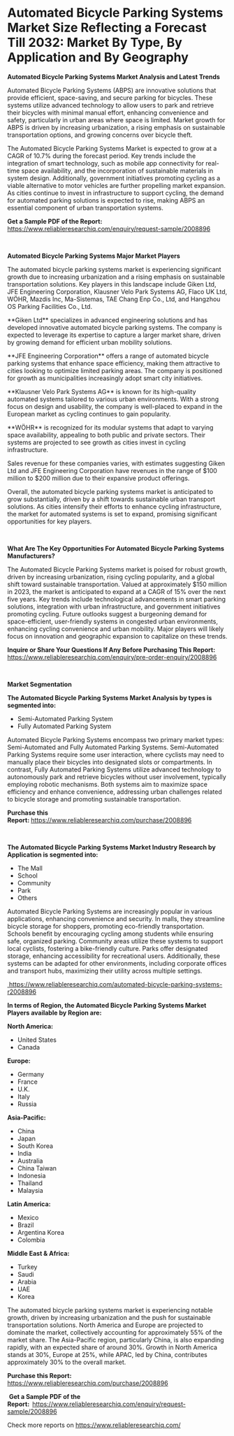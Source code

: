 <p><h1>Automated Bicycle Parking Systems Market Size Reflecting a Forecast Till 2032: Market By Type, By Application and By Geography</h1></p><p><strong>Automated Bicycle Parking Systems Market Analysis and Latest Trends</strong></p>
<p><p>Automated Bicycle Parking Systems (ABPS) are innovative solutions that provide efficient, space-saving, and secure parking for bicycles. These systems utilize advanced technology to allow users to park and retrieve their bicycles with minimal manual effort, enhancing convenience and safety, particularly in urban areas where space is limited. Market growth for ABPS is driven by increasing urbanization, a rising emphasis on sustainable transportation options, and growing concerns over bicycle theft.</p><p>The Automated Bicycle Parking Systems Market is expected to grow at a CAGR of 10.7% during the forecast period. Key trends include the integration of smart technology, such as mobile app connectivity for real-time space availability, and the incorporation of sustainable materials in system design. Additionally, government initiatives promoting cycling as a viable alternative to motor vehicles are further propelling market expansion. As cities continue to invest in infrastructure to support cycling, the demand for automated parking solutions is expected to rise, making ABPS an essential component of urban transportation systems.</p></p>
<p><strong>Get a Sample PDF of the Report:&nbsp;</strong> <a href="https://www.reliableresearchiq.com/enquiry/request-sample/2008896?utm_campaign=1087&utm_medium=2&utm_source=Github&utm_content=ia&utm_term=16012025&utm_id=automated-bicycle-parking-systems">https://www.reliableresearchiq.com/enquiry/request-sample/2008896</a></p>
<p>&nbsp;</p>
<p><strong>Automated Bicycle Parking Systems Major Market Players</strong></p>
<p><p>The automated bicycle parking systems market is experiencing significant growth due to increasing urbanization and a rising emphasis on sustainable transportation solutions. Key players in this landscape include Giken Ltd, JFE Engineering Corporation, Klausner Velo Park Systems AG, Flaco UK Ltd, WÖHR, Mazdis Inc, Ma-Sistemas, TAE Chang Enp Co., Ltd, and Hangzhou OS Parking Facilities Co., Ltd.</p><p>**Giken Ltd** specializes in advanced engineering solutions and has developed innovative automated bicycle parking systems. The company is expected to leverage its expertise to capture a larger market share, driven by growing demand for efficient urban mobility solutions.</p><p>**JFE Engineering Corporation** offers a range of automated bicycle parking systems that enhance space efficiency, making them attractive to cities looking to optimize limited parking areas. The company is positioned for growth as municipalities increasingly adopt smart city initiatives.</p><p>**Klausner Velo Park Systems AG** is known for its high-quality automated systems tailored to various urban environments. With a strong focus on design and usability, the company is well-placed to expand in the European market as cycling continues to gain popularity.</p><p>**WÖHR** is recognized for its modular systems that adapt to varying space availability, appealing to both public and private sectors. Their systems are projected to see growth as cities invest in cycling infrastructure.</p><p>Sales revenue for these companies varies, with estimates suggesting Giken Ltd and JFE Engineering Corporation have revenues in the range of $100 million to $200 million due to their expansive product offerings. </p><p>Overall, the automated bicycle parking systems market is anticipated to grow substantially, driven by a shift towards sustainable urban transport solutions. As cities intensify their efforts to enhance cycling infrastructure, the market for automated systems is set to expand, promising significant opportunities for key players.</p></p>
<p>&nbsp;</p>
<p><strong>What Are The Key Opportunities For Automated Bicycle Parking Systems Manufacturers?</strong></p>
<p><p>The Automated Bicycle Parking Systems market is poised for robust growth, driven by increasing urbanization, rising cycling popularity, and a global shift toward sustainable transportation. Valued at approximately $150 million in 2023, the market is anticipated to expand at a CAGR of 15% over the next five years. Key trends include technological advancements in smart parking solutions, integration with urban infrastructure, and government initiatives promoting cycling. Future outlooks suggest a burgeoning demand for space-efficient, user-friendly systems in congested urban environments, enhancing cycling convenience and urban mobility. Major players will likely focus on innovation and geographic expansion to capitalize on these trends.</p></p>
<p><strong>Inquire or Share Your Questions If Any Before Purchasing This Report:</strong> <a href="https://www.reliableresearchiq.com/enquiry/pre-order-enquiry/2008896?utm_campaign=1087&utm_medium=2&utm_source=Github&utm_content=ia&utm_term=16012025&utm_id=automated-bicycle-parking-systems">https://www.reliableresearchiq.com/enquiry/pre-order-enquiry/2008896</a></p>
<p>&nbsp;</p>
<p><strong>Market Segmentation</strong></p>
<p><strong>The Automated Bicycle Parking Systems Market Analysis by types is segmented into:</strong></p>
<p><ul><li>Semi-Automated Parking System</li><li>Fully Automated Parking System</li></ul></p>
<p><p>Automated Bicycle Parking Systems encompass two primary market types: Semi-Automated and Fully Automated Parking Systems. Semi-Automated Parking Systems require some user interaction, where cyclists may need to manually place their bicycles into designated slots or compartments. In contrast, Fully Automated Parking Systems utilize advanced technology to autonomously park and retrieve bicycles without user involvement, typically employing robotic mechanisms. Both systems aim to maximize space efficiency and enhance convenience, addressing urban challenges related to bicycle storage and promoting sustainable transportation.</p></p>
<p><strong>Purchase this Report:&nbsp;</strong><a href="https://www.reliableresearchiq.com/purchase/2008896?utm_campaign=1087&utm_medium=2&utm_source=Github&utm_content=ia&utm_term=16012025&utm_id=automated-bicycle-parking-systems">https://www.reliableresearchiq.com/purchase/2008896</a></p>
<p>&nbsp;</p>
<p><strong>The Automated Bicycle Parking Systems Market Industry Research by Application is segmented into:</strong></p>
<p><ul><li>The Mall</li><li>School</li><li>Community</li><li>Park</li><li>Others</li></ul></p>
<p><p>Automated Bicycle Parking Systems are increasingly popular in various applications, enhancing convenience and security. In malls, they streamline bicycle storage for shoppers, promoting eco-friendly transportation. Schools benefit by encouraging cycling among students while ensuring safe, organized parking. Community areas utilize these systems to support local cyclists, fostering a bike-friendly culture. Parks offer designated storage, enhancing accessibility for recreational users. Additionally, these systems can be adapted for other environments, including corporate offices and transport hubs, maximizing their utility across multiple settings.</p></p>
<p><a href="https://www.reliableresearchiq.com/automated-bicycle-parking-systems-r2008896?utm_campaign=1087&utm_medium=2&utm_source=Github&utm_content=ia&utm_term=16012025&utm_id=automated-bicycle-parking-systems">&nbsp;https://www.reliableresearchiq.com/automated-bicycle-parking-systems-r2008896</a></p>
<p><strong>In terms of Region, the Automated Bicycle Parking Systems Market Players available by Region are:</strong></p>
<p>
    <p> <strong> North America: </strong>
        <ul>
            <li>United States</li>
            <li>Canada</li>
        </ul>
        </p> 
    <p> <strong> Europe: </strong>
        <ul>
            <li>Germany</li>
            <li>France</li>
            <li>U.K.</li>
            <li>Italy</li>
            <li>Russia</li>
        </ul>
        </p> 
    <p> <strong> Asia-Pacific: </strong>
        <ul>
            <li>China</li>
            <li>Japan</li>
            <li>South Korea</li>
            <li>India</li>
            <li>Australia</li>
            <li>China Taiwan</li>
            <li>Indonesia</li>
            <li>Thailand</li>
            <li>Malaysia</li>
        </ul>
        </p> 
    <p> <strong> Latin America: </strong>
        <ul>
            <li>Mexico</li>
            <li>Brazil</li>
            <li>Argentina Korea</li>
            <li>Colombia</li>
        </ul>
        </p> 
    <p> <strong> Middle East & Africa: </strong>
        <ul>
            <li>Turkey</li>
            <li>Saudi</li>
            <li>Arabia</li>
            <li>UAE</li>
            <li>Korea</li>
        </ul>
    </p>
    </p>
<p><p>The automated bicycle parking systems market is experiencing notable growth, driven by increasing urbanization and the push for sustainable transportation solutions. North America and Europe are projected to dominate the market, collectively accounting for approximately 55% of the market share. The Asia-Pacific region, particularly China, is also expanding rapidly, with an expected share of around 30%. Growth in North America stands at 30%, Europe at 25%, while APAC, led by China, contributes approximately 30% to the overall market.</p></p>
<p><strong>Purchase this Report: </strong><a href="https://www.reliableresearchiq.com/purchase/2008896?utm_campaign=1087&utm_medium=2&utm_source=Github&utm_content=ia&utm_term=16012025&utm_id=automated-bicycle-parking-systems">https://www.reliableresearchiq.com/purchase/2008896</a></p>
<p>&nbsp;<strong>Get a Sample PDF of the Report:&nbsp;&nbsp;</strong><a href="https://www.reliableresearchiq.com/enquiry/request-sample/2008896?utm_campaign=1087&utm_medium=2&utm_source=Github&utm_content=ia&utm_term=16012025&utm_id=automated-bicycle-parking-systems">https://www.reliableresearchiq.com/enquiry/request-sample/2008896</a></p>
<p><strong></strong></p>
<p>Check more reports on <a href="https://www.reliableresearchiq.com/?utm_campaign=1087&utm_medium=2&utm_source=Github&utm_content=ia&utm_term=16012025&utm_id=automated-bicycle-parking-systems">https://www.reliableresearchiq.com/</a></p>